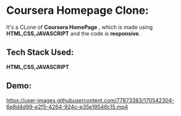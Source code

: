 # Coursera Homepage Clone:
It's a CLone of **Coursera HomePage** , which is made using **HTML,CSS,JAVASCRIPT** and the code is **responsive**.
## Tech Stack Used:
**HTML,CSS,JAVASCRIPT**


## Demo:


https://user-images.githubusercontent.com/77873383/170542304-6e8d4d99-e2f5-4264-924c-e35e19546c15.mp4

